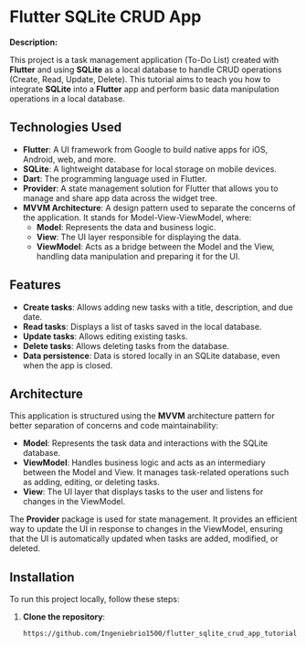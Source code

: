 # Flutter SQLite CRUD App

**Description:**

This project is a task management application (To-Do List) created with **Flutter** and using **SQLite** as a local database to handle CRUD operations (Create, Read, Update, Delete). This tutorial aims to teach you how to integrate **SQLite** into a **Flutter** app and perform basic data manipulation operations in a local database.

## Technologies Used

- **Flutter**: A UI framework from Google to build native apps for iOS, Android, web, and more.
- **SQLite**: A lightweight database for local storage on mobile devices.
- **Dart**: The programming language used in Flutter.
- **Provider**: A state management solution for Flutter that allows you to manage and share app data across the widget tree.
- **MVVM Architecture**: A design pattern used to separate the concerns of the application. It stands for Model-View-ViewModel, where:
  - **Model**: Represents the data and business logic.
  - **View**: The UI layer responsible for displaying the data.
  - **ViewModel**: Acts as a bridge between the Model and the View, handling data manipulation and preparing it for the UI.

## Features

- **Create tasks**: Allows adding new tasks with a title, description, and due date.
- **Read tasks**: Displays a list of tasks saved in the local database.
- **Update tasks**: Allows editing existing tasks.
- **Delete tasks**: Allows deleting tasks from the database.
- **Data persistence**: Data is stored locally in an SQLite database, even when the app is closed.

## Architecture

This application is structured using the **MVVM** architecture pattern for better separation of concerns and code maintainability:

- **Model**: Represents the task data and interactions with the SQLite database.
- **ViewModel**: Handles business logic and acts as an intermediary between the Model and View. It manages task-related operations such as adding, editing, or deleting tasks.
- **View**: The UI layer that displays tasks to the user and listens for changes in the ViewModel.

The **Provider** package is used for state management. It provides an efficient way to update the UI in response to changes in the ViewModel, ensuring that the UI is automatically updated when tasks are added, modified, or deleted.

## Installation

To run this project locally, follow these steps:

1. **Clone the repository**:
   ```bash
   https://github.com/Ingeniebrio1500/flutter_sqlite_crud_app_tutorial.git
